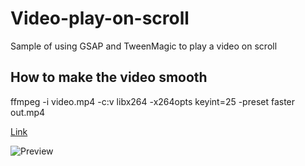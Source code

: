 # Video-play-on-scroll

Sample of using GSAP and TweenMagic to play a video on scroll

## How to make the video smooth

ffmpeg -i video.mp4 -c:v libx264 -x264opts keyint=25 -preset faster out.mp4


[Link](https://scroll.darrenxu.com/)

![Preview](https://user-images.githubusercontent.com/16931153/152892113-588e2684-e50f-4d7a-a49e-b188383723a0.gif)
